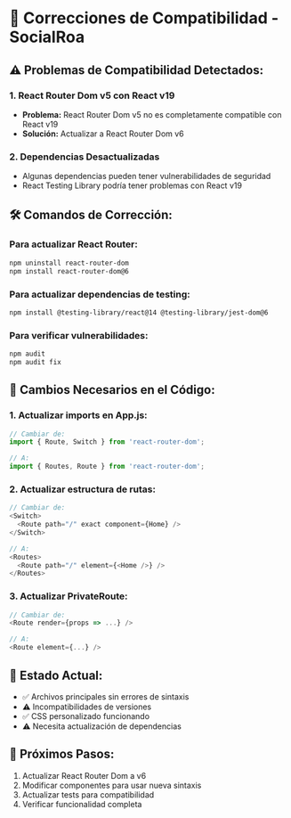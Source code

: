 # 🔧 Correcciones de Compatibilidad - SocialRoa

## ⚠️ Problemas de Compatibilidad Detectados:

### 1. **React Router Dom v5 con React v19**
- **Problema:** React Router Dom v5 no es completamente compatible con React v19
- **Solución:** Actualizar a React Router Dom v6

### 2. **Dependencias Desactualizadas**
- Algunas dependencias pueden tener vulnerabilidades de seguridad
- React Testing Library podría tener problemas con React v19

## 🛠️ Comandos de Corrección:

### Para actualizar React Router:
```bash
npm uninstall react-router-dom
npm install react-router-dom@6
```

### Para actualizar dependencias de testing:
```bash
npm install @testing-library/react@14 @testing-library/jest-dom@6
```

### Para verificar vulnerabilidades:
```bash
npm audit
npm audit fix
```

## 📝 Cambios Necesarios en el Código:

### 1. **Actualizar imports en App.js:**
```javascript
// Cambiar de:
import { Route, Switch } from 'react-router-dom';

// A:
import { Routes, Route } from 'react-router-dom';
```

### 2. **Actualizar estructura de rutas:**
```javascript
// Cambiar de:
<Switch>
  <Route path="/" exact component={Home} />
</Switch>

// A:
<Routes>
  <Route path="/" element={<Home />} />
</Routes>
```

### 3. **Actualizar PrivateRoute:**
```javascript
// Cambiar de:
<Route render={props => ...} />

// A:
<Route element={...} />
```

## 🎯 Estado Actual:
- ✅ Archivos principales sin errores de sintaxis
- ⚠️ Incompatibilidades de versiones
- ✅ CSS personalizado funcionando
- ⚠️ Necesita actualización de dependencias

## 🚀 Próximos Pasos:
1. Actualizar React Router Dom a v6
2. Modificar componentes para usar nueva sintaxis
3. Actualizar tests para compatibilidad
4. Verificar funcionalidad completa
